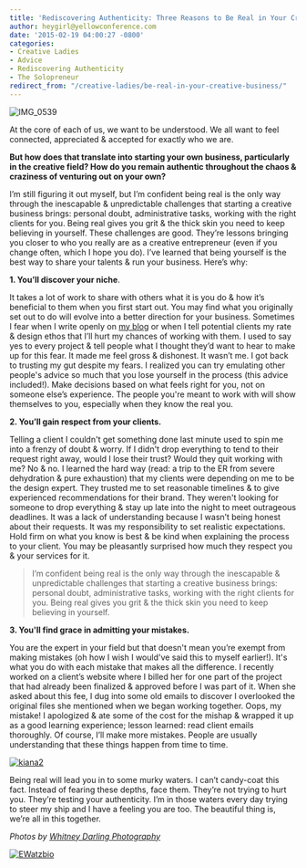 ```yaml
---
title: 'Rediscovering Authenticity: Three Reasons to Be Real in Your Creative Business'
author: heygirl@yellowconference.com
date: '2015-02-19 04:00:27 -0800'
categories:
- Creative Ladies
- Advice
- Rediscovering Authenticity
- The Solopreneur
redirect_from: "/creative-ladies/be-real-in-your-creative-business/"
---
```


![IMG_0539](http://yellowconference.com/wp-content/uploads/2015/02/IMG_0539.jpg)

At the core of each of us, we want to be understood. We all want to feel connected, appreciated & accepted for exactly who we are.

**But how does that translate into starting your own business, particularly in the creative field? How do you remain authentic throughout the chaos & craziness of venturing out on your own?**

I’m still figuring it out myself, but I’m confident being real is the only way through the inescapable & unpredictable challenges that starting a creative business brings: personal doubt, administrative tasks, working with the right clients for you. Being real gives you grit & the thick skin you need to keep believing in yourself. These challenges are good. They’re lessons bringing you closer to who you really are as a creative entrepreneur (even if you change often, which I hope you do). I’ve learned that being yourself is the best way to share your talents & run your business. Here’s why:

**1\. You’ll discover your niche**.

It takes a lot of work to share with others what it is you do & how it’s beneficial to them when you first start out. You may find what you originally set out to do will evolve into a better direction for your business. Sometimes I fear when I write openly on [my blog](http://www.bravegirlspirit.com) or when I tell potential clients my rate & design ethos that I’ll hurt my chances of working with them. I used to say yes to every project & tell people what I thought they’d want to hear to make up for this fear. It made me feel gross & dishonest. It wasn’t me. I got back to trusting my gut despite my fears. I realized you can try emulating other people's advice so much that you lose yourself in the process (this advice included!). Make decisions based on what feels right for you, not on someone else’s experience. The people you're meant to work with will show themselves to you, especially when they know the real you.

**2\. You’ll gain respect from your clients.**

Telling a client I couldn't get something done last minute used to spin me into a frenzy of doubt & worry. If I didn't drop everything to tend to their request right away, would I lose their trust? Would they quit working with me? No & no. I learned the hard way (read: a trip to the ER from severe dehydration & pure exhaustion) that my clients were depending on me to be the design expert. They trusted me to set reasonable timelines & to give experienced recommendations for their brand. They weren't looking for someone to drop everything & stay up late into the night to meet outrageous deadlines. It was a lack of understanding because I wasn’t being honest about their requests. It was my responsibility to set realistic expectations. Hold firm on what you know is best & be kind when explaining the process to your client. You may be pleasantly surprised how much they respect you & your services for it.

> I’m confident being real is the only way through the inescapable & unpredictable challenges that starting a creative business brings: personal doubt, administrative tasks, working with the right clients for you. Being real gives you grit & the thick skin you need to keep believing in yourself.

**3\. You'll find grace in admitting your mistakes.**

You are the expert in your field but that doesn't mean you’re exempt from making mistakes (oh how I wish I would've said this to myself earlier!). It's what you do with each mistake that makes all the difference. I recently worked on a client’s website where I billed her for one part of the project that had already been finalized & approved before I was part of it. When she asked about this fee, I dug into some old emails to discover I overlooked the original files she mentioned when we began working together. Oops, my mistake! I apologized & ate some of the cost for the mishap & wrapped it up as a good learning experience; lesson learned: read client emails thoroughly. Of course, I’ll make more mistakes. People are usually understanding that these things happen from time to time.

[![kiana2](http://yellowconference.com/wp-content/uploads/2015/02/kiana2.jpg)](http://yellowconference.com/wp-content/uploads/2015/02/kiana2.jpg)

Being real will lead you in to some murky waters. I can’t candy-coat this fact. Instead of fearing these depths, face them. They’re not trying to hurt you. They’re testing your authenticity. I’m in those waters every day trying to steer my ship and I have a feeling you are too. The beautiful thing is, we’re all in this together.

_Photos by [Whitney Darling Photography](http://whitneydarling.com/)_

[![EWatzbio](http://yellowconference.com/wp-content/uploads/2015/01/EWatzbio.jpg)](http://bravegirlspirit.com/)

